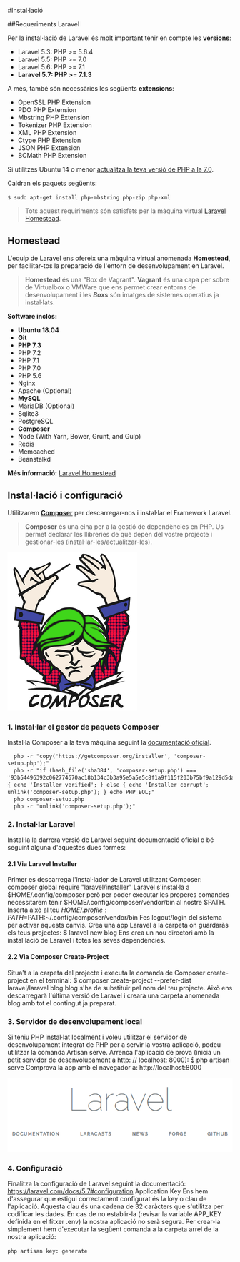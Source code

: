 #Instal·lació 

##Requeriments Laravel

Per la instal·lació de Laravel és molt important tenir en compte les **versions**:
* Laravel 5.3: PHP >= 5.6.4
* Laravel 5.5: PHP >= 7.0
* Laravel 5.6: PHP >= 7.1
* **Laravel 5.7: PHP >= 7.1.3**

A més, també són necessàries les següents **extensions**:

* OpenSSL PHP Extension
* PDO PHP Extension
* Mbstring PHP Extension
* Tokenizer PHP Extension
* XML PHP Extension
* Ctype PHP Extension
* JSON PHP Extension
* BCMath PHP Extension

Si utilitzes Ubuntu 14 o menor [actualitza la teva versió de PHP a la 7.0](https://www.digitalocean.com/community/tutorials/how-to-upgrade-to-php-7-on-ubuntu-14-04).

Caldran els paquets següents:

`$ sudo apt-get install php-mbstring php-zip php-xml`

> Tots aquest requiriments són satisfets per la màquina virtual [Laravel Homestead](https://laravel.com/docs/5.7/homestead).

## Homestead

L'equip de Laravel ens ofereix una màquina virtual anomenada **Homestead**, per facilitar-tos la preparació de l'entorn de desenvolupament en Laravel.

>**Homestead** és una "Box de Vagrant".
>**Vagrant** és una capa per sobre de Virtualbox o VMWare que ens permet crear entorns de desenvolupament i les **_Boxs_** són imatges de sistemes operatius ja instal·lats.

**Software inclòs:**

* **Ubuntu 18.04**
* **Git**
* **PHP 7.3**
* PHP 7.2
* PHP 7.1
* PHP 7.0
* PHP 5.6
* Nginx
* Apache (Optional)
* **MySQL**
* MariaDB (Optional)
* Sqlite3
* PostgreSQL
* **Composer**
* Node (With Yarn, Bower, Grunt, and Gulp)
* Redis
* Memcached
* Beanstalkd

**Més informació:** [Laravel Homestead](https://laravel.com/docs/5.7/homestead)

## Instal·lació i configuració

Utilitzarem **[Composer](https://getcomposer.org/)** per descarregar-nos i instal·lar el Framework Laravel.

> **Composer** és una eina per a la gestió de dependències en PHP. Us permet declarar les llibreries de què depèn del vostre projecte i gestionar-les (instal·lar-les/actualitzar-les).

![](/assets/logo-composer.png)

### 1. Instal·lar el gestor de paquets Composer
Instal·la Composer a la teva màquina seguint la [documentació oficial](https://getcomposer.org/download/).

```
  php -r "copy('https://getcomposer.org/installer', 'composer-setup.php');"
  php -r "if (hash_file('sha384', 'composer-setup.php') === '93b54496392c062774670ac18b134c3b3a95e5a5e5c8f1a9f115f203b75bf9a129d5daa8ba6a13e2cc8a1da0806388a8') { echo 'Installer verified'; } else { echo 'Installer corrupt'; unlink('composer-setup.php'); } echo PHP_EOL;"
  php composer-setup.php
  php -r "unlink('composer-setup.php');"
```

### 2. Instal·lar Laravel
Instal·la la darrera versió de Laravel seguint documentació oficial o bé seguint alguna d'aquestes dues formes:

#### 2.1 Via Laravel Installer
Primer es descarrega l'instal·lador de Laravel utilitzant Composer:
composer global require "laravel/installer"
Laravel s'instal·la a $HOME/.config/composer però per poder executar les properes comandes necessitarem tenir $HOME/.config/composer/vendor/bin al nostre $PATH.
Inserta això al teu $HOME/.profile:
PATH=$PATH:~/.config/composer/vendor/bin
Fes logout/login del sistema per activar aquests canvis.
Crea una app Laravel a la carpeta on guardaràs els teus projectes:
$ laravel new blog
Ens crea un nou directori amb la instal·lació de Laravel i totes les seves dependències.

#### 2.2 Via Composer Create-Project
Situa't a la carpeta del projecte i executa la comanda de Composer create-project en el terminal:
$ composer create-project --prefer-dist laravel/laravel blog
blog s'ha de substituir pel nom del teu projecte.
Això ens descarregarà l'última versió de Laravel i crearà una carpeta anomenada blog amb tot el contingut ja preparat.

### 3. Servidor de desenvolupament local
Si teniu PHP instal·lat localment i voleu utilitzar el servidor de desenvolupament integrat de PHP per a servir la vostra aplicació, podeu utilitzar la comanda Artisan serve.
Arrenca l'aplicació de prova (inicia un petit servidor de desenvolupament a http: // localhost: 8000):
$ php artisan serve
Comprova la app amb el navegador a:
http://localhost:8000

![](/assets/laravel-homepage.png)


### 4. Configuració
Finalitza la configuració de Laravel seguint la documentació:
https://laravel.com/docs/5.7#configuration
Application Key
Ens hem d'assegurar que estigui correctament configurat és la key o clau de l'aplicació. Aquesta clau és una cadena de 32 caràcters que s'utilitza per codificar les dades. En cas de no establir-la (revisar la variable APP_KEY definida en el fitxer .env) la nostra aplicació no serà segura.
Per crear-la simplement hem d'executar la següent comanda a la carpeta arrel de la nostra aplicació:

`php artisan key: generate`

